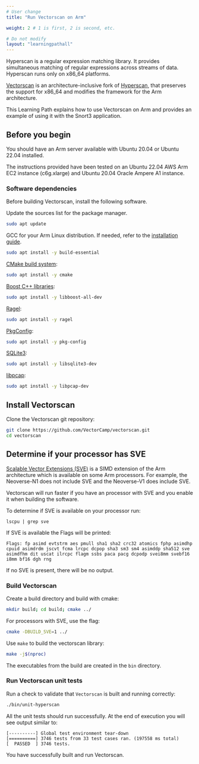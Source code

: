 ```yaml
---
# User change
title: "Run Vectorscan on Arm"

weight: 2 # 1 is first, 2 is second, etc.

# Do not modify
layout: "learningpathall"
---
```


Hyperscan is a regular expression matching library. It provides simultaneous matching of regular expressions across streams of data. Hyperscan runs only on x86_64 platforms.

[Vectorscan](https://github.com/VectorCamp/vectorscan) is an architecture-inclusive fork of [Hyperscan](https://github.com/intel/hyperscan), that preserves the support for x86_64 and modifies the framework for the Arm architecture.

This Learning Path explains how to use Vectorscan on Arm and provides an example of using it with the Snort3 application.

## Before you begin

You should have an Arm server available with Ubuntu 20.04 or Ubuntu 22.04 installed.

The instructions provided have been tested on an Ubuntu 22.04 AWS Arm EC2 instance (c6g.xlarge) and Ubuntu 20.04 Oracle Ampere A1 instance.

### Software dependencies

Before building Vectorscan, install the following software.

Update the sources list for the package manager.

```bash
sudo apt update
```

GCC for your Arm Linux distribution. If needed, refer to the [installation guide](/install-guides/gcc/native/).

```bash
sudo apt install -y build-essential
```

[CMake build system](https://cmake.org/):

```bash
sudo apt install -y cmake
```

[Boost C++ libraries](https://www.boost.org/):

```bash
sudo apt install -y libboost-all-dev
```

[Ragel](https://packages.ubuntu.com/bionic/ragel):

```bash
sudo apt install -y ragel
```

[PkgConfig](https://en.wikipedia.org/wiki/Pkg-config):

```bash
sudo apt install -y pkg-config
```

[SQLite3](https://www.sqlite.org/index.html):

```bash
sudo apt install -y libsqlite3-dev
```

[libpcap](https://www.tcpdump.org/):

```bash
sudo apt install -y libpcap-dev
```

## Install Vectorscan

Clone the Vectorscan git repository:

```bash
git clone https://github.com/VectorCamp/vectorscan.git
cd vectorscan
```

## Determine if your processor has SVE

[Scalable Vector Extensions (SVE)](https://developer.arm.com/Architectures/Scalable%20Vector%20Extensions) is a SIMD extension of the Arm architecture which is available on some Arm processors. For example, the Neoverse-N1 does not include SVE and the Neoverse-V1 does include SVE.

Vectorscan will run faster if you have an processor with SVE and you enable it when building the software.

To determine if SVE is available on your processor run:

```console
lscpu | grep sve
```

If SVE is available the Flags will be printed:

```output
Flags: fp asimd evtstrm aes pmull sha1 sha2 crc32 atomics fphp asimdhp cpuid asimdrdm jscvt fcma lrcpc dcpop sha3 sm3 sm4 asimddp sha512 sve asimdfhm dit uscat ilrcpc flagm ssbs paca pacg dcpodp svei8mm svebf16 i8mm bf16 dgh rng
```

If no SVE is present, there will be no output.

### Build Vectorscan

Create a build directory and build with cmake:

```bash { cwd="./vectorscan" }
mkdir build; cd build; cmake ../
```

For processors with SVE, use the flag:

```bash { cwd="./vectorscan/build" }
cmake -DBUILD_SVE=1 ../
```

Use `make` to build the vectorscan library:

```bash { cwd="./vectorscan/build" }
make -j$(nproc)
```

The executables from the build are created in the `bin` directory.

### Run Vectorscan unit tests

Run a check to validate that `Vectorscan` is built and running correctly:

```bash { cwd="./vectorscan/build" }
./bin/unit-hyperscan
```

All the unit tests should run successfully. At the end of execution you will see output similar to:

```output
[----------] Global test environment tear-down
[==========] 3746 tests from 33 test cases ran. (197558 ms total)
[  PASSED  ] 3746 tests.
```

You have successfully built and run Vectorscan.
